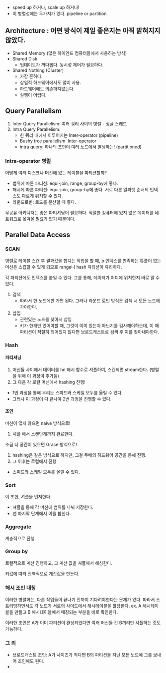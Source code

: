 - speed up 하거나, scale up 하거나! 
- 이 병렬성에는 두가지가 있다. pipeline or partition

## Architecture : 어떤 방식이 제일 좋은지는 아직 밝혀지지 않았다.
- Shared Memory (많은 하이엔드 컴퓨터들에서 사용하는 방식)
- Shared Disk
  - 업데이트가 까다롭다. 동시성 제어가 필요하다. 
- Shared Nothing (Cluster)
  - 가장 흔하다. 
  - 상업적 하드웨어에서도 많이 사용. 
  - 하드웨어에도 의존하지않는다. 
  - 실행이 어렵다. 

## Query Parallelism
1. Inter Query Parallelism: 여러 쿼리 사이의 병렬 - 싱글 스레드
2. Intra Query Parallelism: 
   - 한 쿼리 내에서 이루어지는 Inter-operator (pipeline)
   - Bushy tree parallelism. Inter-operator
   - intra query: 하나의 조인이 여러 노드에서 발생하는! (partitioned)

### Intra-operator 병렬
어떻게 여러 디스크나 머신에 있는 테이블을 파티션할까? 
- 범위에 따른 파티션: equi-join, range, group-by에 좋다.
- 해시에 따른 파티션: equi-join, group-by에 좋다. 서로 다른 알파벳 순서의 인덱스도 다르게 위치할 수 있다.
- 라운드로빈: 로드를 분산할 때 좋다. 

무공유 아키텍처는 좋은 파티셔닝이 필요하다. 적절한 컴퓨터에 있지 않은 데이터를 네트워크로 옮겨올 필요가 없기 때문이다.

## Parallel Data Access
### SCAN
병렬로 테이블 스캔 후 결과값을 합치는 작업을 할 때, 
p 인덱스를 만족하는 튜플이 없는 머신은 스킵할 수 있게 되므로 range나 hash 파티션이 유리하다. 

각 파티션에도 인덱스를 붙일 수 있다.
그를 통해, 데이터가 어디에 위치한지 바로 알 수 있다. 
1. 검색
   - 따라서 한 노드에만 가면 된다. 그러나 라운드 로빈 방식은 검색 시 모든 노드에 가야한다. 
2. 삽입
   - 관련있는 노드를 찾아서 삽입
   - 키가 한개만 있어야할 때, 그것이 이미 있는지 아닌지를 검사해야하는데, 이 때 파티션이 적절히 되어있지 않다면 브로드캐스트로 검색 후 이를 찾아내야한다.

### Hash
#### 파티셔닝 
1. 머신들 사이에서 데이터를 hn 해시 함수로 셔플하여, 스캔되면 stream한다. (병렬을 위해 이 과정이 추가됨)
2. 그 다음 각 로컬 머신에서 hashing 진행! 

- 1번 과정을 통해 우리는 스피드와 스케일 모두를 올릴 수 있다. 
- 그러나 이 과정이 다 끝나야 2번 과정을 진행할 수 있다. 

#### 조인
머신이 많지 않으면 naive 방식으로! 
1. 셔플 해서 스캔단계까지 완료한다.

조금 더 공간이 있으면 Grace 방식으로! 
1. hashing은 같은 방식으로 하지만, 그걸 두배의 하드웨어 공간을 통해 진행. 
2. 그 이후는 로컬에서 진행 

- 스피드와 스케일 모두를 올릴 수 있다. 

### Sort
이 또한, 셔플을 먼저한다. 
- 셔플을 통해 각 머신에 범위를 나눠 저장한다. 
- 맨 마지막 단계에서 이를 합친다. 

### Aggregate
계층적으로 진행. 

### Group by 
로컬적으로 계산 진행하고, 
그 계산 값을 셔플해서 해싱한다. 

키값에 따라 전역적으로 계산값을 만든다.

### 해시 조인 대칭
이러한 병렬화는, 다른 작업들이 끝나기 전까지 기다려야한다는 문제가 있다. 
따라서 스트리밍하면서도 각 노드가 서로의 사이드에서 해시테이블을 할당한다. ex. A 해시테이블을 만들고 B 해시테이블에서 매칭되는 부분을 바로 확인한다. 

이러한 조인은 A가 이미 파티션이 완성되었다면 여러 머신들 간 B끼리만 셔플하는 것도 가능하다.

### 그 외
- 브로드캐스트 조인: A가 사이즈가 작다면 B의 파티션을 지닌 모든 노드에 그를 보내어 조인해도 된다. 
- 
